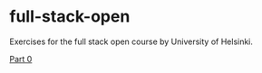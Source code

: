 # full-stack-open

Exercises for the full stack open course by University of Helsinki.

[Part 0](./part0)
